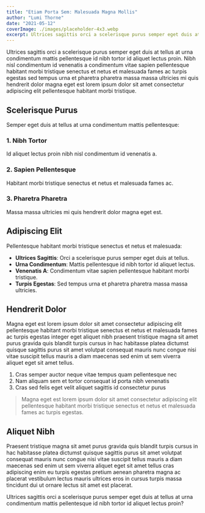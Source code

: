 ```yaml
---
title: "Etiam Porta Sem: Malesuada Magna Mollis"
author: "Lumi Thorne"
date: "2021-05-12"
coverImage: ./images/placeholder-4x3.webp
excerpt: Ultrices sagittis orci a scelerisque purus semper eget duis at tellus at urna condimentum mattis pellentesque id nibh tortor id aliquet lectus proin.
---
```


Ultrices sagittis orci a scelerisque purus semper eget duis at tellus at urna condimentum mattis pellentesque id nibh tortor id aliquet lectus proin. Nibh nisl condimentum id venenatis a condimentum vitae sapien pellentesque habitant morbi tristique senectus et netus et malesuada fames ac turpis egestas sed tempus urna et pharetra pharetra massa massa ultricies mi quis hendrerit dolor magna eget est lorem ipsum dolor sit amet consectetur adipiscing elit pellentesque habitant morbi tristique.

## Scelerisque Purus

Semper eget duis at tellus at urna condimentum mattis pellentesque:

### 1. Nibh Tortor

Id aliquet lectus proin nibh nisl condimentum id venenatis a.

### 2. Sapien Pellentesque

Habitant morbi tristique senectus et netus et malesuada fames ac.

### 3. Pharetra Pharetra

Massa massa ultricies mi quis hendrerit dolor magna eget est.

## Adipiscing Elit

Pellentesque habitant morbi tristique senectus et netus et malesuada:

- **Ultrices Sagittis**: Orci a scelerisque purus semper eget duis at tellus.
- **Urna Condimentum**: Mattis pellentesque id nibh tortor id aliquet lectus.
- **Venenatis A**: Condimentum vitae sapien pellentesque habitant morbi tristique.
- **Turpis Egestas**: Sed tempus urna et pharetra pharetra massa massa ultricies.

## Hendrerit Dolor

Magna eget est lorem ipsum dolor sit amet consectetur adipiscing elit pellentesque habitant morbi tristique senectus et netus et malesuada fames ac turpis egestas integer eget aliquet nibh praesent tristique magna sit amet purus gravida quis blandit turpis cursus in hac habitasse platea dictumst quisque sagittis purus sit amet volutpat consequat mauris nunc congue nisi vitae suscipit tellus mauris a diam maecenas sed enim ut sem viverra aliquet eget sit amet tellus.

1. Cras semper auctor neque vitae tempus quam pellentesque nec
2. Nam aliquam sem et tortor consequat id porta nibh venenatis
3. Cras sed felis eget velit aliquet sagittis id consectetur purus

> Magna eget est lorem ipsum dolor sit amet consectetur adipiscing elit pellentesque habitant morbi tristique senectus et netus et malesuada fames ac turpis egestas.

## Aliquet Nibh

Praesent tristique magna sit amet purus gravida quis blandit turpis cursus in hac habitasse platea dictumst quisque sagittis purus sit amet volutpat consequat mauris nunc congue nisi vitae suscipit tellus mauris a diam maecenas sed enim ut sem viverra aliquet eget sit amet tellus cras adipiscing enim eu turpis egestas pretium aenean pharetra magna ac placerat vestibulum lectus mauris ultrices eros in cursus turpis massa tincidunt dui ut ornare lectus sit amet est placerat.

Ultrices sagittis orci a scelerisque purus semper eget duis at tellus at urna condimentum mattis pellentesque id nibh tortor id aliquet lectus proin?

